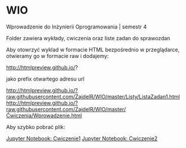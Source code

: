 # WIO
Wprowadzenie do Inżynierii Oprogramowania | semestr 4

Folder zawiera wykłady, cwiczenia oraz liste zadan do sprawozdan

Aby otowrzyć wyklad w formacie HTML bezpośrednio w przeglądarce, otwieramy go w formacie raw i dodajemy:

http://htmlpreview.github.io/?

jako prefix otwartego adresu url


http://htmlpreview.github.io/?raw.githubusercontent.com/ZajdelR/WIO/master/Listy/ListaZadan1.html
http://htmlpreview.github.io/?raw.githubusercontent.com/ZajdelR/WIO/master/Ćwiczenia/Wprowadzenie.html


Aby szybko pobrać plik:

<a href="https://raw.githubusercontent.com/ZajdelR/WIO/master/Ćwiczenia/Cwiczenie1.ipnyb" download>Jupyter Notebook: Cwiczenie1</a>
<a href="https://raw.githubusercontent.com/ZajdelR/WIO/master/Ćwiczenia/Cwiczenie2.ipnyb" download>Jupyter Notebook: Cwiczenie2</a>
